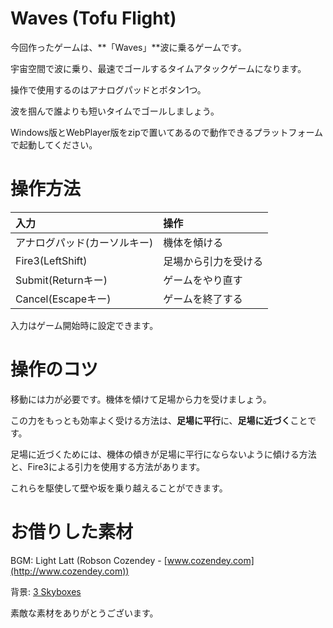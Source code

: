 # Waves (Tofu Flight)

今回作ったゲームは、**「Waves」**波に乗るゲームです。

宇宙空間で波に乗り、最速でゴールするタイムアタックゲームになります。

操作で使用するのはアナログパッドとボタン1つ。

波を掴んで誰よりも短いタイムでゴールしましょう。

Windows版とWebPlayer版をzipで置いてあるので動作できるプラットフォームで起動してください。

# 操作方法

|入力|操作|
|:----|:----|
|アナログパッド(カーソルキー)|機体を傾ける|
|Fire3(LeftShift)|足場から引力を受ける|
|Submit(Returnキー)|ゲームをやり直す|
|Cancel(Escapeキー)|ゲームを終了する|

入力はゲーム開始時に設定できます。

# 操作のコツ

移動には力が必要です。機体を傾けて足場から力を受けましょう。

この力をもっとも効率よく受ける方法は、**足場に平行**に、**足場に近づく**ことです。

足場に近づくためには、機体の傾きが足場に平行にならないように傾ける方法と、Fire3による引力を使用する方法があります。

これらを駆使して壁や坂を乗り越えることができます。

# お借りした素材

BGM: Light Latt (Robson Cozendey - [www.cozendey.com](http://www.cozendey.com))

背景: [3 Skyboxes](https://www.assetstore.unity3d.com/jp/#!/content/25142) 

素敵な素材をありがとうございます。